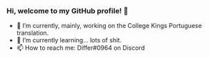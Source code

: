 ### Hi, welcome to my GitHub profile! 👋

- 🔭 I’m currently, mainly, working on the College Kings Portuguese translation.
- 🌱 I’m currently learning... lots of shit.
- 📫 How to reach me: Differ#0964 on Discord
